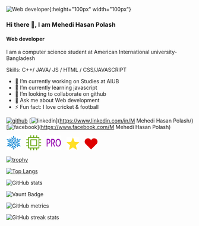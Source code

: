![Web developer](https://scontent.fjsr1-1.fna.fbcdn.net/v/t39.30808-6/430096729_3279730598999432_8350119381812744825_n.jpg?_nc_cat=109&ccb=1-7&_nc_sid=a5f93a&_nc_eui2=AeFLxu-IJ4nGr1oWkqGxXFoJ-_71n5Yn-uT7_vWflif65HzBLePH9wlMFB48sms6BjCkYXlZC6PaqVIS4rEsolSg&_nc_ohc=rReNyapf2bAQ7kNvgGbMjIW&_nc_zt=23&_nc_ht=scontent.fjsr1-1.fna&oh=00_AYDSESjLvDOMCLd3K01KOU4ODlKj8j3Qkb8cHPio5lnsgA&oe=66B8E1CC){:height="100px" width="100px"}

### Hi there 👋, I am Mehedi Hasan Polash
#### Web developer

I am a computer science student at American International university-Bangladesh 

Skills: C++/ JAVA/ JS / HTML / CSS/JAVASCRIPT

- 🔭 I’m currently working on Studies at AIUB 
- 🌱 I’m currently learning javascript 
- 👯 I’m looking to collaborate on github 
- 💬 Ask me about Web development 
- ⚡ Fun fact:  I love cricket & football 

[<img src='https://cdn.jsdelivr.net/npm/simple-icons@3.0.1/icons/github.svg' alt='github' height='40'>](https://github.com/mehedipolash)  [<img src='https://cdn.jsdelivr.net/npm/simple-icons@3.0.1/icons/linkedin.svg' alt='linkedin' height='40'>](https://www.linkedin.com/in/M Mehedi Hasan Polash/)  [<img src='https://cdn.jsdelivr.net/npm/simple-icons@3.0.1/icons/facebook.svg' alt='facebook' height='40'>](https://www.facebook.com/M Mehedi Hasan Polash)  

<a href='https://archiveprogram.github.com/'><img src='https://raw.githubusercontent.com/acervenky/animated-github-badges/master/assets/acbadge.gif' width='40' height='40'></a> <a href='https://docs.github.com/en/developers'><img src='https://raw.githubusercontent.com/acervenky/animated-github-badges/master/assets/devbadge.gif' width='40' height='40'></a> <a href='https://github.com/pricing'><img src='https://raw.githubusercontent.com/acervenky/animated-github-badges/master/assets/pro.gif' width='40' height='40'></a> <a href='https://stars.github.com/'><img src='https://raw.githubusercontent.com/acervenky/animated-github-badges/master/assets/starbadge.gif' width='35' height='35'></a> <a href='https://docs.github.com/en/github/supporting-the-open-source-community-with-github-sponsors'><img src='https://raw.githubusercontent.com/acervenky/animated-github-badges/master/assets/sponsorbadge.gif' width='35' height='35'></a> 

[![trophy](https://github-profile-trophy.vercel.app/?username=mehedipolash)](https://github.com/ryo-ma/github-profile-trophy)

[![Top Langs](https://github-readme-stats.vercel.app/api/top-langs/?username=mehedipolash)](https://github.com/anuraghazra/github-readme-stats)

![GitHub stats](https://github-readme-stats.vercel.app/api?username=mehedipolash&show_icons=true&count_private=true)  

![Vaunt Badge](https://api.vaunt.dev/v1/github/entities/mehedipolash/contributions?format=svg&private=true)  

![GitHub metrics](https://metrics.lecoq.io/mehedipolash)  

![GitHub streak stats](https://streak-stats.demolab.com/?user=mehedipolash)  
